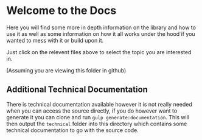 # Welcome to the Docs

Here you will find some more in depth information on the library and how to use it as well as some information
on how it all works under the hood if you wanted to mess with it or build upon it.

Just click on the relevent files above to select the topic you are interested in.

(Assuming you are viewing this folder in github)

## Additional Technical Documentation

There is technical documentation available however it is not really needed when you can access the source directly,
if you do however want to generate it you can clone and run `gulp generate:documentation`. This will then output the
`technical` folder into this directory which contains some technical documentation to go with the source code.
